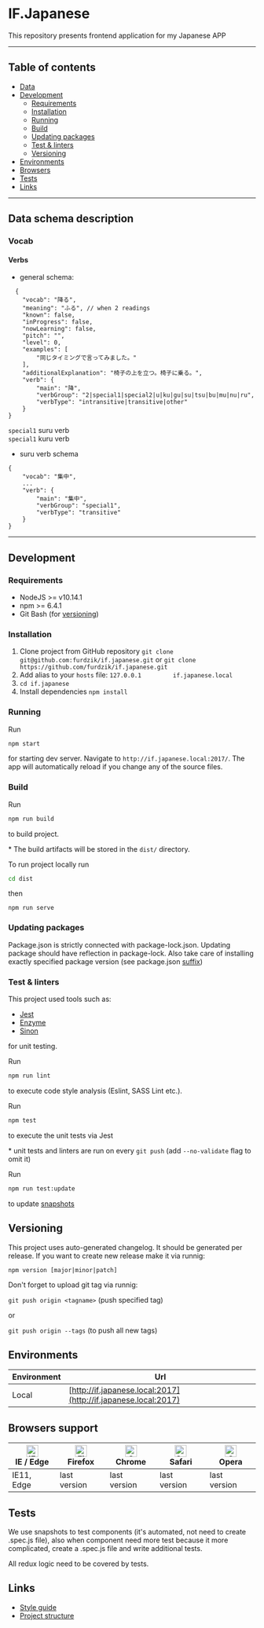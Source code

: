 # IF.Japanese

This repository presents frontend application for my Japanese APP

---

## Table of contents

- [Data](#data)
- [Development](#development)
  - [Requirements](#requirements)
  - [Installation](#installation)
  - [Running](#running)
  - [Build](#build)
  - [Updating packages](#updating-packages)
  - [Test & linters](#test--linters)
  - [Versioning](#versioning)
- [Environments](#environments)
- [Browsers](#browsers-support)
- [Tests](#tests)
- [Links](#links)

---

## Data schema description

### Vocab

#### Verbs

- general schema:

```
  {
    "vocab": "降る",
    "meaning": "ふる", // when 2 readings
    "known": false,
    "inProgress": false,
    "nowLearning": false,
    "pitch": "",
    "level": 0,
    "examples": [
        "同じタイミングで言ってみました。"
    ],
    "additionalExplanation": "椅子の上を立つ。椅子に乗る。",
    "verb": {
        "main": "降",
        "verbGroup": "2|special1|special2|u|ku|gu|su|tsu|bu|mu|nu|ru",
        "verbType": "intransitive|transitive|other"
    }
}
```

`special1` suru verb  
`special1` kuru verb

- suru verb schema

```
{
    "vocab": "集中",
    ...
    "verb": {
        "main": "集中",
        "verbGroup": "special1",
        "verbType": "transitive"
    }
}

```


---

## Development

### Requirements

- NodeJS >= v10.14.1
- npm >= 6.4.1
- Git Bash (for [versioning](#Versioning))

### Installation

1. Clone project from GitHub repository `git clone git@github.com:furdzik/if.japanese.git` or `git clone https://github.com/furdzik/if.japanese.git`
2. Add alias to your `hosts` file: `127.0.0.1         if.japanese.local`
3. `cd if.japanese`
5. Install dependencies `npm install`

### Running

Run

```sh
npm start
```

for starting dev server. Navigate to `http://if.japanese.local:2017/`. The app will automatically reload if you change any of the source files.

### Build

Run

```sh
npm run build
```

to build project.

\* The build artifacts will be stored in the `dist/` directory.

To run project locally run

```sh
cd dist
```

then

```
npm run serve
```

### Updating packages

Package.json is strictly connected with package-lock.json. Updating package should have reflection in package-lock. Also take care of installing exactly specified package version (see package.json [suffix](https://docs.npmjs.com/files/package.json#dependencies))

### Test & linters

This project used tools such as:

- [Jest](https://jestjs.io/)
- [Enzyme](https://airbnb.io/enzyme/)
- [Sinon](https://sinonjs.org/)

for unit testing.

Run

```sh
npm run lint
```

to execute code style analysis (Eslint, SASS Lint etc.).

Run

```sh
npm test
```

to execute the unit tests via Jest

\* unit tests and linters are run on every `git push` (add `--no-validate` flag to omit it)

Run

```sh
npm run test:update
```

to update [snapshots](https://jestjs.io/docs/en/snapshot-testing)

## Versioning

This project uses auto-generated changelog. It should be generated per release. If you want to create new release make it via runnig:

`npm version [major|minor|patch]`

Don't forget to upload git tag via runnig:  

`git push origin <tagname>` (push specified tag)  

or  

`git push origin --tags` (to push all new tags)  

## Environments

| Environment | Url                                                                      |
|-------------|--------------------------------------------------------------------------|
| Local       | [http://if.japanese.local:2017](http://if.japanese.local:2017) |


## Browsers support

| [<img src="https://raw.githubusercontent.com/alrra/browser-logos/master/src/edge/edge_48x48.png" alt="IE / Edge" width="24px" height="24px" />](http://godban.github.io/browsers-support-badges/)</br>IE / Edge | [<img src="https://raw.githubusercontent.com/alrra/browser-logos/master/src/firefox/firefox_48x48.png" alt="Firefox" width="24px" height="24px" />](http://godban.github.io/browsers-support-badges/)</br>Firefox | [<img src="https://raw.githubusercontent.com/alrra/browser-logos/master/src/chrome/chrome_48x48.png" alt="Chrome" width="24px" height="24px" />](http://godban.github.io/browsers-support-badges/)</br>Chrome | [<img src="https://raw.githubusercontent.com/alrra/browser-logos/master/src/safari/safari_48x48.png" alt="Safari" width="24px" height="24px" />](http://godban.github.io/browsers-support-badges/)</br>Safari | [<img src="https://raw.githubusercontent.com/alrra/browser-logos/master/src/opera/opera_48x48.png" alt="Opera" width="24px" height="24px" />](http://godban.github.io/browsers-support-badges/)</br>Opera |
| --------- | --------- | --------- | --------- | --------- |
| IE11, Edge| last version| last version| last version| last version

## Tests

We use snapshots to test components (it's automated, not need to create .spec.js file), also when component need more test because it more complicated, create a .spec.js file and write additional tests.

All redux logic need to be covered by tests.

## Links

- [Style guide](docs/STYLEGUIDE.md)
- [Project structure](docs/PROJECT_STRUCTURE.md)
